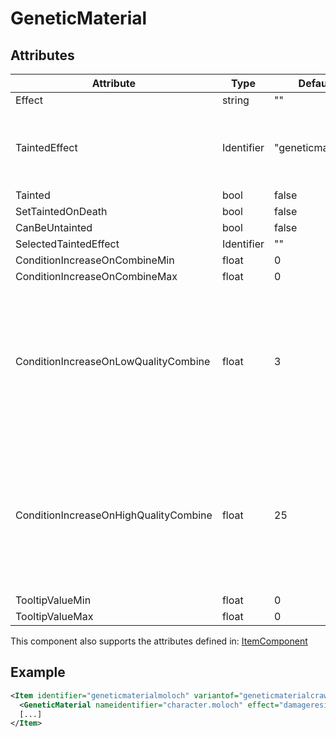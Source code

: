 # GeneticMaterial


## Attributes

| Attribute                             | Type       | Default value           | Description                                                                                   |
|---------------------------------------|------------|-------------------------|-----------------------------------------------------------------------------------------------|
| Effect                                | string     | ""                      |                                                                                               |
| TaintedEffect                         | Identifier | "geneticmaterialdebuff" | Either the identifier or the type for the tainted effect prefab                               |
| Tainted                               | bool       | false                   |                                                                                               |
| SetTaintedOnDeath                     | bool       | false                   |                                                                                               |
| CanBeUntainted                        | bool       | false                   |                                                                                               |
| SelectedTaintedEffect                 | Identifier | ""                      |                                                                                               |
| ConditionIncreaseOnCombineMin         | float      | 0                       |                                                                                               |
| ConditionIncreaseOnCombineMax         | float      | 0                       |                                                                                               |
| ConditionIncreaseOnLowQualityCombine  | float      | 3                       | When refining, min value for condition increase bonus based on the quality of the worse gene. |
| ConditionIncreaseOnHighQualityCombine | float      | 25                      | When refining, max value for condition increase bonus based on the quality of the worse gene. |
| TooltipValueMin                       | float      | 0                       |                                                                                               |
| TooltipValueMax                       | float      | 0                       |                                                                                               |

This component also supports the attributes defined in: [ItemComponent](ItemComponent.md)


## Example
```xml
<Item identifier="geneticmaterialmoloch" variantof="geneticmaterialcrawler" nameidentifier="geneticmaterial">
  <GeneticMaterial nameidentifier="character.moloch" effect="damageresistance" tooltipvaluemin="10" tooltipvaluemax="25" />
  [...]
</Item>
```

